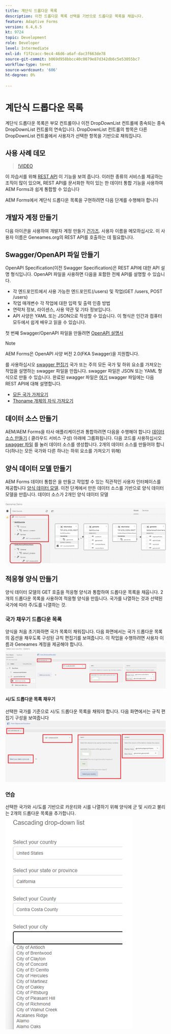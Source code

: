 ```yaml
---
title: 계단식 드롭다운 목록
description: 이전 드롭다운 목록 선택을 기반으로 드롭다운 목록을 채웁니다.
feature: Adaptive Forms
version: 6.4,6.5
kt: 9724
topic: Development
role: Developer
level: Intermediate
exl-id: f1f2cacc-9ec4-46d6-a6af-dac3f663de78
source-git-commit: b069d958bbcc40c0079e87d342db6c5e53055bc7
workflow-type: tm+mt
source-wordcount: '606'
ht-degree: 0%

---
```


# 계단식 드롭다운 목록

계단식 드롭다운 목록은 부모 컨트롤이나 이전 DropDownList 컨트롤에 종속되는 종속 DropDownList 컨트롤의 연속입니다. DropDownList 컨트롤의 항목은 다른 DropDownList 컨트롤에서 사용자가 선택한 항목을 기반으로 채워집니다.

## 사용 사례 데모

>[!VIDEO](https://video.tv.adobe.com/v/340344?quality=9&learn=on)

이 자습서를 위해 [REST API](http://api.geonames.org/) 이 기능을 보여 줍니다.
이러한 종류의 서비스를 제공하는 조직이 많이 있으며, REST API를 문서화한 적이 있는 한 데이터 통합 기능을 사용하여 AEM Forms과 쉽게 통합할 수 있습니다

AEM Forms에서 계단식 드롭다운 목록을 구현하려면 다음 단계를 수행해야 합니다

## 개발자 계정 만들기

다음 아이콘을 사용하여 개발자 계정 만들기 [건가즈](https://www.geonames.org/login). 사용자 이름을 메모하십시오. 이 사용자 이름은 Geneames.org의 REST API를 호출하는 데 필요합니다.

## Swagger/OpenAPI 파일 만들기

OpenAPI Specification(이전 Swagger Specification)은 REST API에 대한 API 설명 형식입니다. OpenAPI 파일을 사용하면 다음을 포함한 전체 API를 설명할 수 있습니다.

* 각 엔드포인트에서 사용 가능한 엔드포인트(/users) 및 작업(GET /users, POST /users)
* 작업 매개변수 각 작업에 대한 입력 및 출력 인증 방법
* 연락처 정보, 라이센스, 사용 약관 및 기타 정보입니다.
* API 사양은 YAML 또는 JSON으로 작성할 수 있습니다. 이 형식은 인간과 컴퓨터 모두에서 쉽게 배우고 읽을 수 있습니다.

첫 번째 Swagger/OpenAPI 파일을 만들려면 [OpenAPI 설명서](https://swagger.io/docs/specification/2-0/basic-structure/)

>[!NOTE]
> AEM Forms은 OpenAPI 사양 버전 2.0(FKA Swagger)을 지원합니다.

를 사용하십시오 [swagger 편집기](https://editor.swagger.io/) 국가 또는 주의 모든 국가 및 하위 요소를 가져오는 작업을 설명하는 swagger 파일을 만듭니다. swagger 파일은 JSON 또는 YAML 형식으로 만들 수 있습니다. 완료된 swagger 파일은 [여기](assets/swagger-files.zip)
swagger 파일에는 다음 REST API에 대해 설명합니다.
* [모든 국가 가져오기](http://api.geonames.org/countryInfoJSON?username=yourusername)
* [Thoname 개체의 자식 가져오기](http://api.geonames.org/childrenJSON?formatted=true&amp;geonameId=6252001&amp;username=yourusername)

## 데이터 소스 만들기

AEM/AEM Forms을 타사 애플리케이션과 통합하려면 다음을 수행해야 합니다 [데이터 소스 만들기](https://experienceleague.adobe.com/docs/experience-manager-learn/forms/ic-web-channel-tutorial/parttwo.html) ( 클라우드 서비스 구성) 아래에 그룹화됩니다. 다음 코드를 사용하십시오 [swagger 파일](assets/swagger-files.zip) 를 눌러 데이터 소스를 생성합니다.
2개의 데이터 소스를 만들어야 합니다(하나는 모든 국가와 다른 하나는 하위 요소를 가져오기 위해)


## 양식 데이터 모델 만들기

AEM Forms 데이터 통합은 을 만들고 작업할 수 있는 직관적인 사용자 인터페이스를 제공합니다 [양식 데이터 모델](https://experienceleague.adobe.com/docs/experience-manager-65/forms/form-data-model/create-form-data-models.html). 이전 단계에서 만든 데이터 소스를 기반으로 양식 데이터 모델을 만듭니다. 데이터 소스가 2개인 양식 데이터 모델

![fdm](assets/geonames-fdm.png)


## 적응형 양식 만들기

양식 데이터 모델의 GET 호출을 적응형 양식과 통합하여 드롭다운 목록을 채웁니다.
2개의 드롭다운 목록을 사용하여 적응형 양식을 만듭니다. 국가를 나열하는 것과 선택된 국가에 따라 주/도를 나열하는 것.

### 국가 채우기 드롭다운 목록

양식을 처음 초기화하면 국가 목록이 채워집니다. 다음 화면에서는 국가 드롭다운 목록의 옵션을 채우도록 구성된 규칙 편집기를 보여줍니다. 이 작업을 수행하려면 사용자 이름과 Geneames 계정을 제공해야 합니다.
![get-country](assets/get-countries-rule-editor.png)

#### 시/도 드롭다운 목록 채우기

선택한 국가를 기준으로 시/도 드롭다운 목록을 채워야 합니다. 다음 화면에서는 규칙 편집기 구성을 보여줍니다
![주/도 옵션](assets/state-province-options.png)

### 연습

선택한 국가와 시/도를 기반으로 카운티와 시를 나열하기 위해 양식에 군 및 시라고 불리는 2개의 드롭다운 목록을 추가합니다.
![연습](assets/cascading-drop-down-exercise.png)
